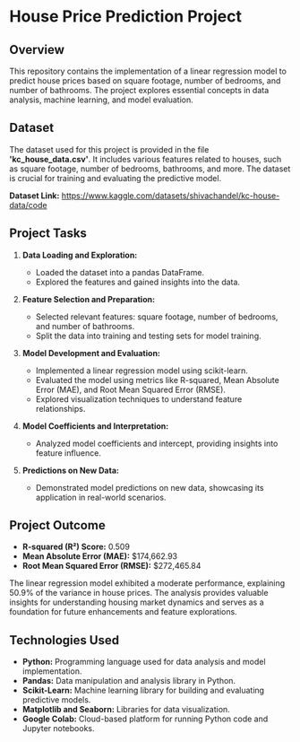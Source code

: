 # House Price Prediction Project

## Overview

This repository contains the implementation of a linear regression model to predict house prices based on square footage, number of bedrooms, and number of bathrooms. The project explores essential concepts in data analysis, machine learning, and model evaluation.

## Dataset

The dataset used for this project is provided in the file **'kc_house_data.csv'**. It includes various features related to houses, such as square footage, number of bedrooms, bathrooms, and more. The dataset is crucial for training and evaluating the predictive model.

**Dataset Link:** https://www.kaggle.com/datasets/shivachandel/kc-house-data/code

## Project Tasks

1. **Data Loading and Exploration:**
   - Loaded the dataset into a pandas DataFrame.
   - Explored the features and gained insights into the data.

2. **Feature Selection and Preparation:**
   - Selected relevant features: square footage, number of bedrooms, and number of bathrooms.
   - Split the data into training and testing sets for model training.

3. **Model Development and Evaluation:**
   - Implemented a linear regression model using scikit-learn.
   - Evaluated the model using metrics like R-squared, Mean Absolute Error (MAE), and Root Mean Squared Error (RMSE).
   - Explored visualization techniques to understand feature relationships.

4. **Model Coefficients and Interpretation:**
   - Analyzed model coefficients and intercept, providing insights into feature influence.

5. **Predictions on New Data:**
   - Demonstrated model predictions on new data, showcasing its application in real-world scenarios.

## Project Outcome

- **R-squared (R²) Score:** 0.509
- **Mean Absolute Error (MAE):** \$174,662.93
- **Root Mean Squared Error (RMSE):** \$272,465.84

The linear regression model exhibited a moderate performance, explaining 50.9% of the variance in house prices. The analysis provides valuable insights for understanding housing market dynamics and serves as a foundation for future enhancements and feature explorations.

## Technologies Used

- **Python:** Programming language used for data analysis and model implementation.
- **Pandas:** Data manipulation and analysis library in Python.
- **Scikit-Learn:** Machine learning library for building and evaluating predictive models.
- **Matplotlib and Seaborn:** Libraries for data visualization.
- **Google Colab:** Cloud-based platform for running Python code and Jupyter notebooks.
